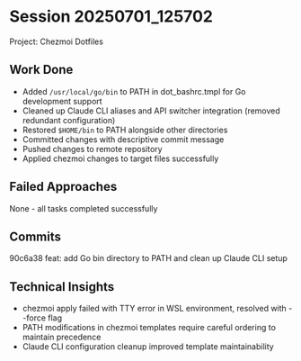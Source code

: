 # Session 20250701_125702
Project: Chezmoi Dotfiles

## Work Done
- Added `/usr/local/go/bin` to PATH in dot_bashrc.tmpl for Go development support
- Cleaned up Claude CLI aliases and API switcher integration (removed redundant configuration)
- Restored `$HOME/bin` to PATH alongside other directories
- Committed changes with descriptive commit message
- Pushed changes to remote repository
- Applied chezmoi changes to target files successfully

## Failed Approaches
None - all tasks completed successfully

## Commits
90c6a38 feat: add Go bin directory to PATH and clean up Claude CLI setup

## Technical Insights
- chezmoi apply failed with TTY error in WSL environment, resolved with --force flag
- PATH modifications in chezmoi templates require careful ordering to maintain precedence
- Claude CLI configuration cleanup improved template maintainability